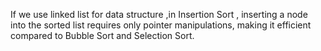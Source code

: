 If we use linked list for data structure ,in Insertion Sort , inserting a node into the sorted list requires only pointer manipulations, making it efficient compared to Bubble Sort and Selection Sort.
